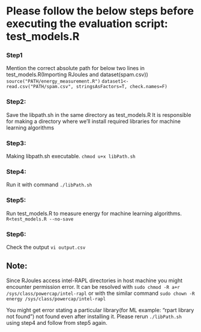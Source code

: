 # Please follow the below steps before executing the evaluation script: test_models.R

### Step1
Mention the correct absolute path for below two lines in test_models.R(Importing RJoules and dataset(spam.csv)) 
```source("PATH/energy_measurement.R")``` 
```dataset1<-read.csv("PATH/spam.csv", stringsAsFactors=T, check.names=F)```
### Step2: 
Save the libpath.sh in the same directory as test_models.R It is responsible for making a directory where we’ll install required libraries for machine learning algorithms 
### Step3: 
Making libpath.sh executable.  ```chmod u+x libPath.sh```
### Step4: 
Run it with command ```./libPath.sh```
### Step5: 
Run test_models.R to measure energy for machine learning algorithms. ```R<test_models.R --no-save```
### Step6: 
Check the output ```vi output.csv```

## Note: 
Since RJoules access intel-RAPL directories in host machine you might encounter permission error. 
It can be resolved with ```sudo chmod -R a+r /sys/class/powercap/intel-rapl``` or with the similar command ```sudo chown -R energy /sys/class/powercap/intel-rapl```

You might get error stating a particular library(for ML example: “rpart library not found”) not found even after installing it. Please rerun ```./libPath.sh``` using step4 and follow from step5 again.